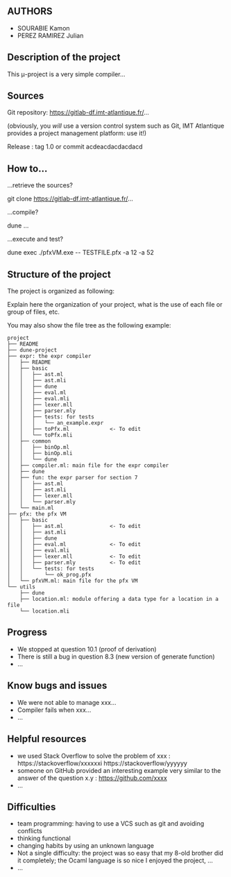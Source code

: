 AUTHORS
-------
- SOURABIE Kamon
- PEREZ RAMIREZ Julian

Description of the project
--------------------------

This μ-project is a very simple compiler…


Sources
-------

Git repository: https://gitlab-df.imt-atlantique.fr/...

(obviously, you _will_ use a version control system such as Git, IMT
Atlantique provides a project management platform: use it!)

Release : tag 1.0 or commit acdeacdacdacdacd


How to…
-------

…retrieve the sources?

  git clone https://gitlab-df.imt-atlantique.fr/...

…compile?

  dune …

…execute and test?

  dune exec ./pfxVM.exe -- TESTFILE.pfx -a 12 -a 52


Structure of the project
------------------------

The project is organized as following:

Explain here the organization of your project, what is the use of each file or
group of files, etc.

You may also show the file tree as the following example:

```
project
├── README
├── dune-project
├── expr: the expr compiler
│   ├── README
│   ├── basic
│   │   ├── ast.ml
│   │   ├── ast.mli
│   │   ├── dune
│   │   ├── eval.ml
│   │   ├── eval.mli
│   │   ├── lexer.mll
│   │   ├── parser.mly
│   │   ├── tests: for tests
│   │   │   └── an_example.expr
│   │   ├── toPfx.ml             <- To edit
│   │   └── toPfx.mli
│   ├── common
│   │   ├── binOp.ml
│   │   ├── binOp.mli
│   │   └── dune
│   ├── compiler.ml: main file for the expr compiler
│   ├── dune
│   ├── fun: the expr parser for section 7
│   │   ├── ast.ml
│   │   ├── ast.mli
│   │   ├── lexer.mll
│   │   └── parser.mly
│   └── main.ml
├── pfx: the pfx VM
│   ├── basic
│   │   ├── ast.ml               <- To edit
│   │   ├── ast.mli
│   │   ├── dune
│   │   ├── eval.ml              <- To edit
│   │   ├── eval.mli
│   │   ├── lexer.mll            <- To edit
│   │   ├── parser.mly           <- To edit
│   │   └── tests: for tests
│   │       └── ok_prog.pfx
│   └── pfxVM.ml: main file for the pfx VM
└── utils
    ├── dune
    ├── location.ml: module offering a data type for a location in a file
    └── location.mli
```

Progress
--------

- We stopped at question 10.1 (proof of derivation)
- There is still a bug in question 8.3 (new version of generate function)
- …


Know bugs and issues
--------------------

- We were not able to manage xxx…
- Compiler fails when xxx…
- …


Helpful resources
-----------------

- we used Stack Overflow to solve the problem of xxx :
  https://stackoverflow/xxxxxxi
  https://stackoverflow/yyyyyy
- someone on GitHub provided an interesting example very similar to the answer of the question x.y : https://github.com/xxxx
- …

Difficulties
------------

- team programming: having to use a VCS such as git and avoiding conflicts
- thinking functional
- changing habits by using an unknown language
- Not a single difficulty: the project was so easy that my 8-old brother did it
  completely; the Ocaml language is so nice I enjoyed the project, …
- …

